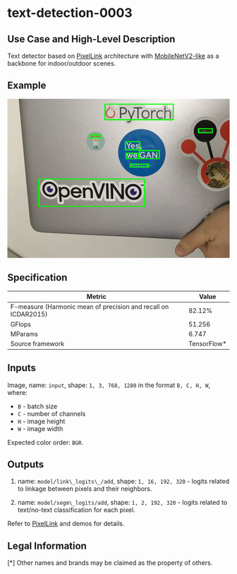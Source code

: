 # text-detection-0003

## Use Case and High-Level Description

Text detector based on [PixelLink](https://arxiv.org/abs/1801.01315) architecture with [MobileNetV2-like](https://arxiv.org/abs/1801.04381) as a backbone for indoor/outdoor scenes.

## Example

![](./assets/text-detection-0003.png)

## Specification

| Metric                                                        | Value                   |
|---------------------------------------------------------------|-------------------------|
| F-measure (Harmonic mean of precision and recall on ICDAR2015)| 82.12%                  |
| GFlops                                                        | 51.256                  |
| MParams                                                       | 6.747                   |
| Source framework                                              | TensorFlow\*            |

## Inputs

Image, name: `input`, shape: `1, 3, 768, 1280` in the format `B, C, H, W`, where:

- `B` - batch size
- `C` - number of channels
- `H` - image height
- `W` - image width

Expected color order: `BGR`.

## Outputs

1. name: `model/link\_logits\_/add`, shape: `1, 16, 192, 320` - logits related to linkage between pixels and their neighbors.

2. name: `model/segm\_logits/add`, shape: `1, 2, 192, 320` - logits related to text/no-text classification for each pixel.

Refer to [PixelLink](https://arxiv.org/abs/1801.01315) and demos for details.

## Legal Information
[*] Other names and brands may be claimed as the property of others.
